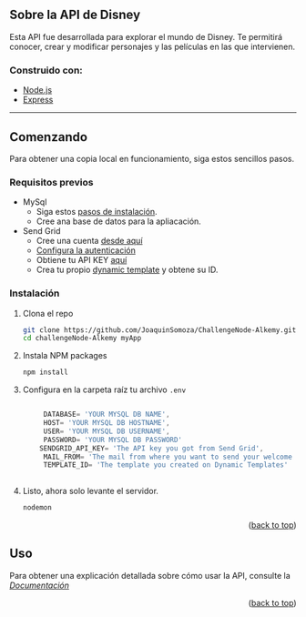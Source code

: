 ## Sobre la API de Disney

Esta API fue desarrollada para explorar el mundo de Disney. Te permitirá conocer, crear y modificar personajes y las películas en las que intervienen.

### Construido con:
* [Node.js](https://nodejs.org/en/)
* [Express](https://expressjs.com/)
---

## Comenzando

Para obtener una copia local en funcionamiento, siga estos sencillos pasos.

###


### Requisitos previos

* MySql
	* Siga estos [pasos de instalación](https://dev.mysql.com/doc/mysql-installation-excerpt/5.7/en/).
	* Cree ana base de datos para la apliacación.
* Send Grid
	* Cree una cuenta [desde aquí](https://sendgrid.com/)
	* [Configura la autenticación](https://docs.sendgrid.com/ui/account-and-settings/how-to-set-up-domain-authentication#setting-up-domain-authentication)
	* Obtiene tu API KEY [aquí](https://app.sendgrid.com/settings/api_keys)
	* Crea tu propio [dynamic template](https://sendgrid.com/dynamic_templates) y obtene su ID.
  

### Instalación

1. Clona el repo
   ```sh
   git clone https://github.com/JoaquinSomoza/ChallengeNode-Alkemy.git
   cd challengeNode-Alkemy myApp
   ```
2. Instala NPM packages
   ```sh
   npm install
   ```
3. Configura en la carpeta raíz tu archivo `.env`
   ```js
   
	    DATABASE= 'YOUR MYSQL DB NAME',
	    HOST= 'YOUR MYSQL DB HOSTNAME',
	    USER= 'YOUR MYSQL DB USERNAME',
	    PASSWORD= 'YOUR MYSQL DB PASSWORD'
	   SENDGRID_API_KEY= 'The API key you got from Send Grid',
		MAIL_FROM= 'The mail from where you want to send your welcome email',
		TEMPLATE_ID= 'The template you created on Dynamic Templates'
		
   ```  
4. Listo, ahora solo levante el servidor.
   ```sh
   nodemon
   ```

<p align="right">(<a href="#top">back to top</a>)</p>


## Uso

Para obtener una explicación detallada sobre cómo usar la API, consulte la _[Documentación](https://documenter.getpostman.com/view/18853937/UyrEiahg)_

<p align="right">(<a href="#top">back to top</a>)</p>

